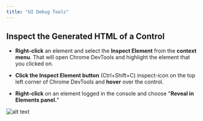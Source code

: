 ```yaml
---
title: "UI Debug Tools"
---
```


## Inspect the Generated HTML of a Control

* **Right-click** an element and select the **Inspect Element** from the **context menu**. That will open Chrome DevTools and highlight the element that you clicked on.

* **Click the Inspect Element button** (Ctrl+Shift+C) inspect-icon on the top left corner of Chrome DevTools and **hover** over the control.

* **Right-click** on an element logged in the console and choose "**Reveal in Elements panel.**"

![alt text](https://d585tldpucybw.cloudfront.net/sfimages/default-source/aspnet/inspectelements.gif?sfvrsn=cc13f909_1 "Inspect element")
